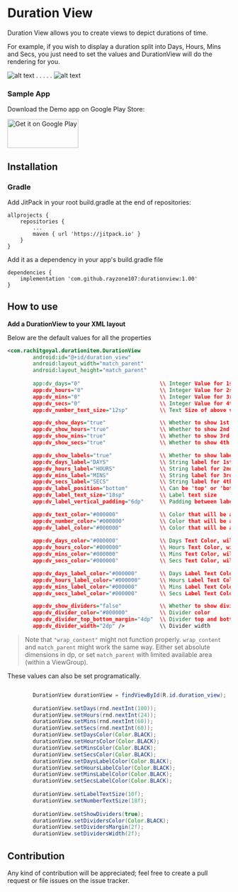 # Duration View

Duration View allows you to create views to depict durations of time.

For example, if you wish to display a duration split into Days, Hours, Mins and Secs, you just need to set the values and DurationView will do the rendering for you.

![alt text](https://github.com/rayzone107/DurationView/blob/master/Image%201.png) . . . . . ![alt text](https://github.com/rayzone107/DurationView/blob/master/Image%202.png) 

<h3>Sample App</h3>

Download the Demo app on Google Play Store:

<a href='https://play.google.com/store/apps/details?id=com.rachitgoyal.durationview'><img alt='Get it on Google Play' src='https://play.google.com/intl/en_us/badges/images/generic/en_badge_web_generic.png' width="160" height="65"></a>

<h2>Installation</h2>

<h3>Gradle</h3>

Add JitPack in your root build.gradle at the end of repositories:
```
allprojects {
	repositories {
        ...
		maven { url 'https://jitpack.io' }
    }
}
```

Add it as a dependency in your app's build.gradle file
```
dependencies {
    implementation 'com.github.rayzone107:durationview:1.00'
}
```

<h2>How to use</h2>

<b>Add a DurationView to your XML layout</b>

Below are the default values for all the properties
```xml
<com.rachitgoyal.durationitem.DurationView
        android:id="@+id/duration_view"
        android:layout_width="match_parent"
        android:layout_height="match_parent"
        
        app:dv_days="0"                         \\ Integer Value for 1st Numerical Section
        app:dv_hours="0"                        \\ Integer Value for 2st Numerical Section
        app:dv_mins="0"                         \\ Integer Value for 3rd Numerical Section
        app:dv_secs="0"                         \\ Integer Value for 4th Numerical Section
        app:dv_number_text_size="12sp"          \\ Text Size of above values

        app:dv_show_days="true"                 \\ Whether to show 1st Section or not
        app:dv_show_hours="true"                \\ Whether to show 2nd Section or not
        app:dv_show_mins="true"                 \\ Whether to show 3rd Section or not
        app:dv_show_secs="true"                 \\ Whether to show 4th Section or not

        app:dv_show_labels="true"               \\ Whether to show labels or not
        app:dv_days_label="DAYS"                \\ String label for 1st section
        app:dv_hours_label="HOURS"              \\ String label for 2nd section
        app:dv_mins_label="MINS"                \\ String label for 3rd section
        app:dv_secs_label="SECS"                \\ String label for 4th section
        app:dv_label_position="bottom"          \\ Can be 'top' or 'bottom'
        app:dv_label_text_size="18sp"           \\ Label text size
        app:dv_label_vertical_padding="6dp"     \\ Padding between label and numbers

        app:dv_text_color="#000000"             \\ Color that will be applied to all text, if below values are not set
        app:dv_number_color="#000000"           \\ Color that will be all numbers, if not individually set
        app:dv_label_color="#000000"            \\ Color that will be all labels, if not individually set
                                           
        app:dv_days_color="#000000"             \\ Days Text Color, will override text_color and number_color
        app:dv_hours_color="#000000"            \\ Hours Text Color, will override text_color and number_color
        app:dv_mins_color="#000000"             \\ Mins Text Color, will override text_color and number_color
        app:dv_secs_color="#000000"             \\ Secs Text Color, will override text_color and number_color

        app:dv_days_label_color="#000000"       \\ Days Label Text Color, will override text_color and label_color
        app:dv_hours_label_color="#000000"      \\ Hours Label Text Color, will override text_color and label_color
        app:dv_mins_label_color="#000000"       \\ Mins Label Text Color, will override text_color and label_color
        app:dv_secs_label_color="#000000"       \\ Secs Label Text Color, will override text_color and label_color

        app:dv_show_dividers="false"            \\ Whether to show dividers between views
        app:dv_divider_color="#000000"          \\ Divider color
        app:dv_divider_top_bottom_margin="4dp"  \\ Divider top and bottom margin from view edges
        app:dv_divider_width="2dp" />           \\ Divider width
```

> Note that `"wrap_content"` might not function properly. `wrap_content` and `match_parent` might work the same way. Either set absolute dimensions in dp, or set `match_parent` with limited available area (within a ViewGroup).


These values can also be set programatically.

```java

        DurationView durationView = findViewById(R.id.duration_view);
        
        durationView.setDays(rnd.nextInt(100));
        durationView.setHours(rnd.nextInt(24));
        durationView.setMins(rnd.nextInt(60));
        durationView.setSecs(rnd.nextInt(60));
        durationView.setDaysColor(Color.BLACK);
        durationView.setHoursColor(Color.BLACK);
        durationView.setMinsColor(Color.BLACK);
        durationView.setSecsColor(Color.BLACK);
        durationView.setDaysLabelColor(Color.BLACK);
        durationView.setHoursLabelColor(Color.BLACK);
        durationView.setMinsLabelColor(Color.BLACK);
        durationView.setSecsLabelColor(Color.BLACK);
        
        durationView.setLabelTextSize(10f);
        durationView.setNumberTextSize(18f);
        
        durationView.setShowDividers(true);
        durationView.setDividersColor(Color.BLACK);
        durationView.setDividersMargin(2f);
        durationView.setDividersWidth(2f);

```

<h2>Contribution</h2>

Any kind of contribution will be appreciated; feel free to create a pull request or file issues on the issue tracker.
